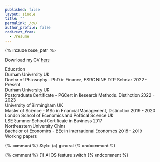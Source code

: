 ```yaml
---
published: false
layout: single
title: ""
permalink: /cv/
author_profile: false
redirect_from:
  - /resume
---
```


{% include base_path %}

Download my CV [here](/files/paper1.pdf)

<div class="cv-section" id="education">
  <div class="cv-section-title">Education</div>
  <div class="cv-section-body">
      <div class="cv-section-item-title">
          <span class="cv-main-item">Durham University</span>
          <span class="cv-section-time">UK</span>
      </div>
      <div class="cv-section-smaller">
          <span>Doctor of Philosophy - PhD in Finance, ESRC NINE DTP Scholar</span>
          <span class="cv-section-time">2022 - Present</span>
      </div>
      <div class="cv-section-item-title">
          <span class="cv-main-item">Durham University</span>
          <span class="cv-section-time">UK</span>
      </div>
      <div class="cv-section-smaller">
          <span>Postgraduate Certificate - PGCert in Research Methods, Distinction</span>
          <span class="cv-section-time">2022 - 2023</span>
      </div>
      <div class="cv-section-item-title">
          <span class="cv-main-item">University of Birmingham</span>
          <span class="cv-section-time">UK</span>
      </div>
      <div class="cv-section-smaller">
          <span>Master of Science - MSc in Financial Management, Distinction</span>
          <span class="cv-section-time">2019 - 2020</span>
      </div>
      <div class="cv-section-item-title">
          <span class="cv-main-item">London School of Economics and Political Science</span>
          <span class="cv-section-time">UK</span>
      </div>
      <div class="cv-section-smaller">
          <span>LSE Summer School Certificate in Business</span>
          <span class="cv-section-time">2017</span>
      </div>
      <div class="cv-section-item-title">
          <span class="cv-main-item">Northeastern University</span>
          <span class="cv-section-time">China</span>
      </div>
      <div class="cv-section-smaller">
          <span>Bachelor of Economics - BEc in International Economics</span>
          <span class="cv-section-time">2015 - 2019</span>
      </div>
  </div>
</div>
<div class="cv-section" id="workingpapers">
  <div class="cv-section-title">Working papers</div>
  <div class="cv-section-body">
  </div>
</div>

{% comment %} 
  Style: (a) general
{% endcomment %} 

<link rel="stylesheet" type="text/css" href="/assets/css/widgets_style/widgets.css">
<link rel="stylesheet" type="text/css" href="/assets/css/cv-style.css">

{% comment %} 
  (1) A IOS feature switch
{% endcomment %}

<script src="/assets/js/widgets/switch.js"></script>